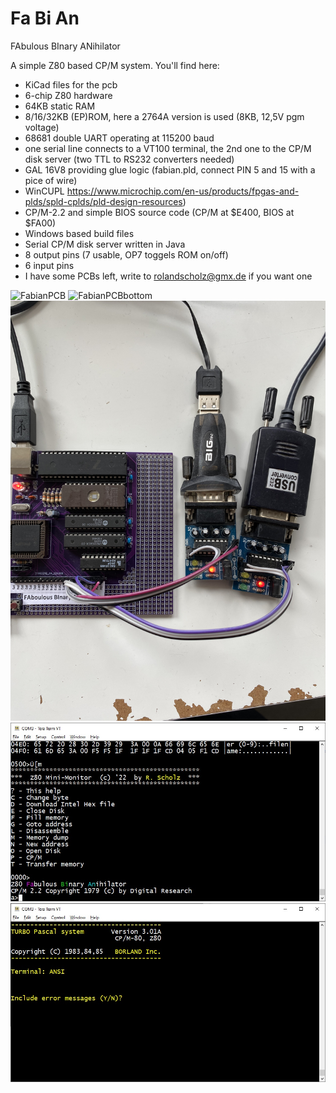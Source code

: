 # Fa Bi An
FAbulous BInary ANihilator

A simple Z80 based CP/M system. You'll find here:

- KiCad files for the pcb
- 6-chip Z80 hardware
- 64KB static RAM
- 8/16/32KB (EP)ROM, here a 2764A version is used (8KB, 12,5V pgm voltage)
- 68681 double UART operating at 115200 baud
- one serial line connects to a VT100 terminal, the 2nd one to the CP/M disk server (two TTL to RS232 converters needed)
- GAL 16V8 providing glue logic (fabian.pld, connect PIN 5 and 15 with a pice of wire)
- WinCUPL https://www.microchip.com/en-us/products/fpgas-and-plds/spld-cplds/pld-design-resources)
- CP/M-2.2 and simple BIOS source code (CP/M at $E400, BIOS at $FA00)
- Windows based build files
- Serial CP/M disk server written in Java
- 8 output pins (7 usable, OP7 toggels ROM on/off)
- 6 input pins
- I have some PCBs left, write to rolandscholz@gmx.de if you want one

![FabianPCB](doc/fabian-pcb.jpg)
![FabianPCBbottom](doc/fabian-pcb-bottom.jpg)
![FabianRS232](doc/fabian-rs232.jpg)
![Monitor](doc/monitor.jpg)
![Turbo](doc/turbo.jpg)
